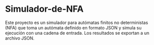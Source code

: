 # Simulador-de-NFA
Este proyecto es un simulador para autómatas finitos no deterministas (NFA) que toma un autómata definido en formato JSON y simula su ejecución con una cadena de entrada. Los resultados se exportan a un archivo JSON.
